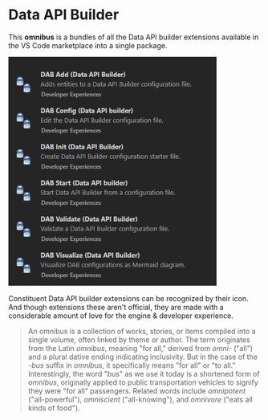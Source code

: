 # Data API Builder

This **omnibus** is a bundles of all the Data API builder extensions available in the VS Code marketplace into a single package. 

![](omnibus-data-api-builder/images/screenshot.png)

Constituent Data API builder extensions can be recognized by their icon. And though extensions these aren't official, they are made with a considerable amount of love for the engine & developer experience. 

> An omnibus is a collection of works, stories, or items compiled into a single volume, often linked by theme or author. The term originates from the Latin *omnibus*, meaning "for all," derived from *omni-* ("all") and a plural dative ending indicating inclusivity. But in the case of the *-bus* suffix in *omnibus*, it specifically means "for all" or "to all." Interestingly, the word "bus" as we use it today is a shortened form of *omnibus*, originally applied to public transportation vehicles to signify they were "for all" passengers. Related words include *omnipotent* ("all-powerful"), *omniscient* ("all-knowing"), and *omnivore* ("eats all kinds of food").